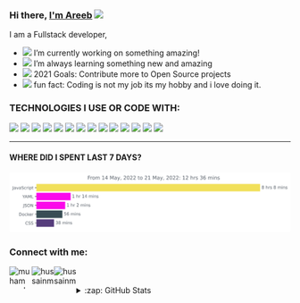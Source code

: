 ### Hi there, [I'm Areeb][website] <img width="30" src="https://emojis.slackmojis.com/emojis/images/1536351075/4594/blob-wave.gif?1536351075" />

<!-- [![Website](https://img.shields.io/website?label=mansoorrajput.com&style=for-the-badge&url=https%3A%2F%2Fmansoorrajput.com)][website]
 -->

I am a Fullstack developer, 
- <img width="20" src="https://emojis.slackmojis.com/emojis/images/1590587834/9224/workflow.png?1590587834" /> I’m currently working on something amazing!
- <img width="20" src="https://emojis.slackmojis.com/emojis/images/1492722365/2086/reading.gif" /> I’m always learning something new and amazing
- <img width="20" src="https://emojis.slackmojis.com/emojis/images/1608799139/11887/happy-new-year.gif?1608799139" />  2021 Goals: Contribute more to Open Source projects
- <img width="20" src="https://emojis.slackmojis.com/emojis/images/1594314885/9662/fbwow.gif?1594314885" />  fun fact: Coding is not my job its my hobby and i love doing it. 

### TECHNOLOGIES I USE OR CODE WITH:

<img src="https://img.shields.io/badge/javascript%20-%23323330.svg?&style=for-the-badge&logo=javascript&logoColor=%23F7DF1E"/> 
<img src="https://img.shields.io/badge/node.js%20-%2343853D.svg?&style=for-the-badge&logo=node.js&logoColor=white"/>
<img src="https://img.shields.io/badge/express.js%20-%23404d59.svg?&style=for-the-badge"/> 
<img src="https://img.shields.io/badge/react%20-%2320232a.svg?&style=for-the-badge&logo=react&logoColor=%2361DAFB"/> 
<img src="https://img.shields.io/badge/redux%20-%23593d88.svg?&style=for-the-badge&logo=redux&logoColor=white"/>
<img src="https://img.shields.io/badge/react_native%20-%2320232a.svg?&style=for-the-badge&logo=react&logoColor=%2361DAFB"/> 
<img src="https://img.shields.io/badge/bootstrap%20-%23563D7C.svg?&style=for-the-badge&logo=bootstrap&logoColor=white"/> <img src="https://img.shields.io/badge/material%20ui%20-%230081CB.svg?&style=for-the-badge&logo=material-ui&logoColor=white"/> <img src="https://img.shields.io/badge/git%20-%23F05033.svg?&style=for-the-badge&logo=git&logoColor=white"/> <img src ="https://img.shields.io/badge/MongoDB-%234ea94b.svg?&style=for-the-badge&logo=mongodb&logoColor=white"/> <img src="https://img.shields.io/badge/github%20-%23121011.svg?&style=for-the-badge&logo=github&logoColor=white"/> <img src="https://img.shields.io/badge/Google%20Cloud%20-%234285F4.svg?&style=for-the-badge&logo=google-cloud&logoColor=white"/> <img src="https://img.shields.io/badge/heroku%20-%23430098.svg?&style=for-the-badge&logo=heroku&logoColor=white"/> <img src="https://img.shields.io/badge/firebase%20-%23039BE5.svg?&style=for-the-badge&logo=firebase"/> 



---


#### WHERE DID I SPENT LAST 7 DAYS?

 [![Mansoor's github stats](https://raw.githubusercontent.com/hussainMansoor876/hussainmansoor876/main/images/stat.svg)][website]
 <br/>
### Connect with me:


[<img align="left" alt="muhammad Areeb | Facebook" height="40px" width="40px" src="https://emojis.slackmojis.com/emojis/images/1450319443/34/facebook.png?1450319443" />][facebook]
[<img align="left" alt="hussainmansoor876 | LinkedIn" height="40px" width="40px" src="https://emojis.slackmojis.com/emojis/images/1470343326/711/linkedin.png?1470343326" />][linkedin]
[<img align="left" alt="hussainmansoor876 | StackOverflow" height="40px" width="40px" src="https://emojis.slackmojis.com/emojis/images/1462799966/405/stackoverflow.png?1462799966" />][stackoverflow]
<!-- [<img align="left" alt="hussainmansoor876 | Fiverr" height="40px" width="40px" src="https://i.postimg.cc/Cx9YMWKn/9c8eb5d61723c4d763fd66b0d856f9c3.jpg" />][fiverr] -->

<br />
<br/>

<details>
  <summary>:zap: GitHub Stats</summary>

 [![Mansoor's github stats](https://github-readme-stats.vercel.app/api?username=hussainmansoor876&count_private=true&hide_border=true&custom_title=My%20Github%20Stats&show_icons=true&hide=stars)][website]
 
 
  [![Mansoor's top languages](https://github-readme-stats.vercel.app/api/top-langs/?username=hussainmansoor876&hide=css,html&show_icons=true&hide_border=true)][website]
 
 
 
</details>

[website]: https://mansoorrajput.com
[facebook]: https://www.facebook.com/hussainmansoor876/
[linkedin]: https://www.linkedin.com/in/mansoor-hussain-28b97815b/
[stackoverflow]: https://stackoverflow.com/users/13417349/mansoor-rajput
[fiverr]: https://www.fiverr.com/mansoorh876
